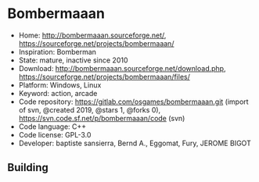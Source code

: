 # Bombermaaan

- Home: http://bombermaaan.sourceforge.net/, https://sourceforge.net/projects/bombermaaan/
- Inspiration: Bomberman
- State: mature, inactive since 2010
- Download: http://bombermaaan.sourceforge.net/download.php, https://sourceforge.net/projects/bombermaaan/files/
- Platform: Windows, Linux
- Keyword: action, arcade
- Code repository: https://gitlab.com/osgames/bombermaaan.git (import of svn, @created 2019, @stars 1, @forks 0), https://svn.code.sf.net/p/bombermaaan/code (svn)
- Code language: C++
- Code license: GPL-3.0
- Developer: baptiste sansierra, Bernd A., Eggomat, Fury, JEROME BIGOT

## Building
